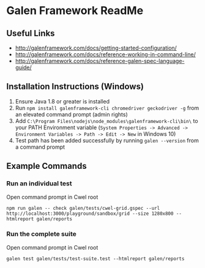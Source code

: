 # Galen Framework ReadMe

## Useful Links

- http://galenframework.com/docs/getting-started-configuration/
- http://galenframework.com/docs/reference-working-in-command-line/
- http://galenframework.com/docs/reference-galen-spec-language-guide/

## Installation Instructions (Windows)

1. Ensure Java 1.8 or greater is installed
2. Run `npm install galenframework-cli chromedriver geckodriver -g` from an elevated command prompt (admin rights)
3. Add `C:\Program Files\nodejs\node_modules\galenframework-cli\bin\` to your PATH Environment variable (`System Properties -> Advanced -> Environment Variables -> Path -> Edit -> New` in Windows 10)
4. Test path has been added successfully by running `galen --version` from a command prompt

## Example Commands

### Run an individual test

Open command prompt in Cwel root

`npm run galen -- check galen/tests/cwel-grid.gspec --url http://localhost:3000/playground/sandbox/grid --size 1280x800 --htmlreport galen/reports`

### Run the complete suite

Open command prompt in Cwel root

`galen test galen/tests/test-suite.test --htmlreport galen/reports`
